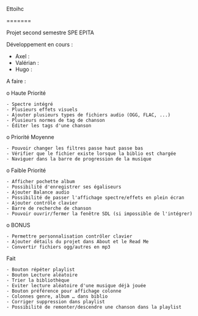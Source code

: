 Ettoihc

=======

Projet second semestre SPE EPITA

Développement en cours :
  - Axel :
  - Valérian :
  - Hugo :

A faire :

  o Haute Priorité

    - Spectre intégré
    - Plusieurs effets visuels
    - Ajouter plusieurs types de fichiers audio (OGG, FLAC, ...)
    - Plusieurs normes de tag de chanson
    - Éditer les tags d'une chanson


  o Priorité Moyenne

    - Pouvoir changer les filtres passe haut passe bas
    - Vérifier que le fichier existe lorsque la biblio est chargée
    - Naviguer dans la barre de progression de la musique


  o Faible Priorité

    - Afficher pochette album
    - Possibilité d'enregistrer ses égaliseurs
    - Ajouter Balance audio
    - Possibilité de passer l'affichage spectre/effets en plein écran
    - Ajouter contrôle clavier
    - Barre de recherche de chanson
    - Pouvoir ouvrir/fermer la fenêtre SDL (si impossible de l'intégrer)


  o BONUS

    - Permettre personnalisation contrôler clavier
    - Ajouter détails du projet dans About et le Read Me
    - Convertir fichiers ogg/autres en mp3

Fait

    - Bouton répéter playlist
    - Bouton Lecture aléatoire
    - Trier la bibliothèque
    - Eviter lecture aléatoire d'une musique déjà jouée
    - Bouton préférence pour affichage colonne
    - Colonnes genre, album … dans biblio
    - Corriger suppression dans playlist
    - Possibilité de remonter/descendre une chanson dans la playlist
